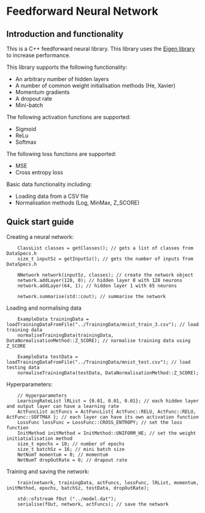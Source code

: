# Feedforward Neural Network

## Introduction and functionality

This is a C++ feedforward neural library. This library uses the [Eigen library](https://eigen.tuxfamily.org/index.php?title=Main_Page) to increase performance.

This library supports the following functionality:
- An arbitrary number of hidden layers
- A number of common weight initialisation methods (He, Xavier)
- Momentum gradients
- A dropout rate
- Mini-batch

The following activation functions are supported:
- Sigmoid
- ReLu
- Softmax 

The following loss functions are supported:
- MSE
- Cross entropy loss

Basic data functionality including:
- Loading data from a CSV file
- Normalisation methods (Log, MinMax, Z_SCORE)

## Quick start guide

Creating a neural network:

```
    ClassList classes = getClasses(); // gets a list of classes from DataSpecs.h
    size_t inputSz = getInputSz(); // gets the number of inputs from DataSpecs.h

    NNetwork network(inputSz, classes); // create the network object
    network.addLayer(128, 0); // hidden layer 0 with 128 neurons
    network.addLayer(64, 1); // hidden layer 1 with 65 neurons

    network.summarise(std::cout); // summarise the network
```

Loading and normalising data

```
    ExampleData trainingData = loadTrainingDataFromFile("../TrainingData/mnist_train_3.csv"); // load training data
    normaliseTrainingData(trainingData, DataNormalisationMethod::Z_SCORE); // normalise training data using Z_SCORE

    ExampleData testData = loadTrainingDataFromFile("../TrainingData/mnist_test.csv"); // load testing data
    normaliseTrainingData(testData, DataNormalisationMethod::Z_SCORE);
```

Hyperparameters:

```
    // Hyperparameters
    LearningRateList lRList = {0.01, 0.01, 0.01}; // each hidden layer and output layer can have a learning rate
    ActFuncList actFuncs = ActFuncList{ ActFunc::RELU, ActFunc::RELU,  ActFunc::SOFTMAX }; // each layer can have its own activation function
    LossFunc lossFunc = LossFunc::CROSS_ENTROPY; // set the loss function
    InitMethod initMethod = InitMethod::UNIFORM_HE; // set the weight initiatialisation method
    size_t epochs = 10; // number of epochs
    size_t batchSz = 16; // mini batch size
    NetNumT momentum = 0; // momentum
    NetNumT dropOutRate = 0; // drapout rate
```

Training and saving the network:

```
    train(network, trainingData, actFuncs, lossFunc, lRList, momentum, initMethod, epochs, batchSz, testData, dropOutRate);

    std::ofstream fOut ("../model.dat");
    serialise(fOut, network, actFuncs); // save the network
```


